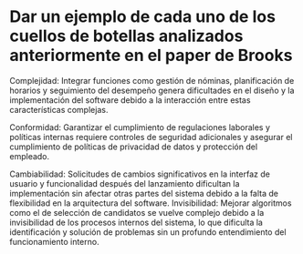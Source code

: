 # Dar un ejemplo de cada uno de los cuellos de botellas analizados anteriormente en el paper de Brooks 

Complejidad: Integrar funciones como gestión de nóminas, planificación de horarios y seguimiento del desempeño genera dificultades en el diseño y la implementación del software debido a la interacción entre estas características complejas.

Conformidad: Garantizar el cumplimiento de regulaciones laborales y políticas internas requiere controles de seguridad adicionales y asegurar el cumplimiento de políticas de privacidad de datos y protección del empleado.

Cambiabilidad: Solicitudes de cambios significativos en la interfaz de usuario y funcionalidad después del lanzamiento dificultan la implementación sin afectar otras partes del sistema debido a la falta de flexibilidad en la arquitectura del software.
Invisibilidad: Mejorar algoritmos como el de selección de candidatos se vuelve complejo debido a la invisibilidad de los procesos internos del sistema, lo que dificulta la identificación y solución de problemas sin un profundo entendimiento del funcionamiento interno.